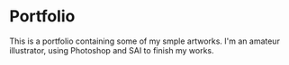 # Portfolio

This is a portfolio containing some of my smple artworks. I'm an amateur illustrator, using Photoshop and SAI to finish my works.
